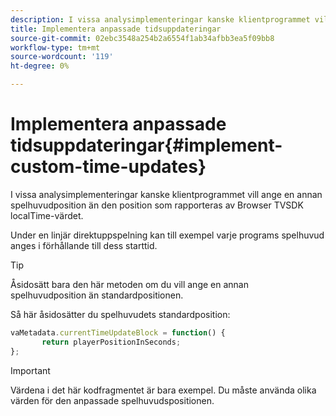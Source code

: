 ```yaml
---
description: I vissa analysimplementeringar kanske klientprogrammet vill ange en annan spelhuvudposition än den position som rapporteras av Browser TVSDK localTime-värdet.
title: Implementera anpassade tidsuppdateringar
source-git-commit: 02ebc3548a254b2a6554f1ab34afbb3ea5f09bb8
workflow-type: tm+mt
source-wordcount: '119'
ht-degree: 0%

---
```


# Implementera anpassade tidsuppdateringar{#implement-custom-time-updates}

I vissa analysimplementeringar kanske klientprogrammet vill ange en annan spelhuvudposition än den position som rapporteras av Browser TVSDK localTime-värdet.

Under en linjär direktuppspelning kan till exempel varje programs spelhuvud anges i förhållande till dess starttid.

>[!TIP]
>
>Åsidosätt bara den här metoden om du vill ange en annan spelhuvudposition än standardpositionen.

Så här åsidosätter du spelhuvudets standardposition:

```js
vaMetadata.currentTimeUpdateBlock = function() { 
       return playerPositionInSeconds; 
}; 
```

>[!IMPORTANT]
>
>Värdena i det här kodfragmentet är bara exempel. Du måste använda olika värden för den anpassade spelhuvudspositionen.

